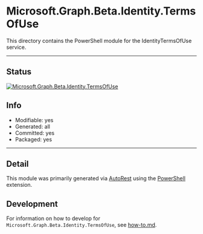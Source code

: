 <!-- region Generated -->
# Microsoft.Graph.Beta.Identity.TermsOfUse
This directory contains the PowerShell module for the IdentityTermsOfUse service.

---
## Status
[![Microsoft.Graph.Beta.Identity.TermsOfUse](https://img.shields.io/powershellgallery/v/Microsoft.Graph.Beta.Identity.TermsOfUse.svg?style=flat-square&label=Microsoft.Graph.Beta.Identity.TermsOfUse "Microsoft.Graph.Beta.Identity.TermsOfUse")](https://www.powershellgallery.com/packages/Microsoft.Graph.Beta.Identity.TermsOfUse/)

## Info
- Modifiable: yes
- Generated: all
- Committed: yes
- Packaged: yes

---
## Detail
This module was primarily generated via [AutoRest](https://github.com/Azure/autorest) using the [PowerShell](https://github.com/Azure/autorest.powershell) extension.

## Development
For information on how to develop for `Microsoft.Graph.Beta.Identity.TermsOfUse`, see [how-to.md](how-to.md).
<!-- endregion -->
